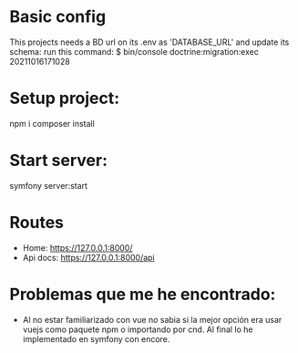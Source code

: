 # Basic config
This projects needs a BD url on its .env as 'DATABASE_URL' and update its schema:
run this command:
$ bin/console doctrine:migration:exec 20211016171028

# Setup project:
npm i
composer install

# Start server:
symfony server:start

# Routes
- Home:
https://127.0.0.1:8000/
- Api docs:
https://127.0.0.1:8000/api

# Problemas que me he encontrado:
- Al no estar familiarizado con vue no sabia si la mejor opción era usar vuejs como paquete npm o importando por cnd. Al final lo he implementado en symfony con encore.

